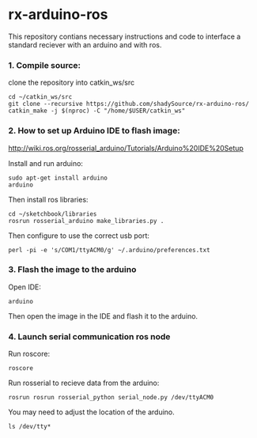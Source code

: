 # rx-arduino-ros
This repository contians necessary instructions and code to interface a standard reciever with an arduino and with ros.

### 1. Compile source:
clone the repository into catkin_ws/src

    cd ~/catkin_ws/src
    git clone --recursive https://github.com/shadySource/rx-arduino-ros/
    catkin_make -j $(nproc) -C "/home/$USER/catkin_ws"

### 2. How to set up Arduino IDE to flash image:
http://wiki.ros.org/rosserial_arduino/Tutorials/Arduino%20IDE%20Setup

Install and run arduino:

    sudo apt-get install arduino
    arduino

Then install ros libraries:

    cd ~/sketchbook/libraries
    rosrun rosserial_arduino make_libraries.py .

Then configure to use the correct usb port:

    perl -pi -e 's/COM1/ttyACM0/g' ~/.arduino/preferences.txt

### 3. Flash the image to the arduino

Open IDE:

    arduino
    
Then open the image in the IDE and flash it to the arduino.

### 4. Launch serial communication ros node
Run roscore:

    roscore

Run rosserial to recieve data from the arduino:

    rosrun rosrun rosserial_python serial_node.py /dev/ttyACM0
    
You may need to adjust the location of the arduino.

    ls /dev/tty*
